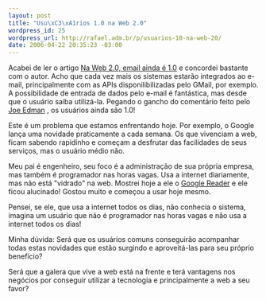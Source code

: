 ```yaml
--- 
layout: post
title: "Usu\xC3\xA1rios 1.0 na Web 2.0"
wordpress_id: 25
wordpress_url: http://rafael.adm.br/p/usuarios-10-na-web-20/
date: 2006-04-22 20:35:23 -03:00
---
```

Acabei de ler o artigo <a title="Ler o artigo (nova janela)" target="_blank" href="http://www.meiobit.com/arq/007774.html">Na Web 2.0, email ainda é 1.0</a> e concordei bastante com o autor. Acho que cada vez mais os sistemas estarão integrados ao e-mail, principalmente com as APIs disponilibilizadas pelo GMail, por exemplo. A possibilidade de entrada de dados pelo e-mail é fantástica, mas desde que o usuário saiba utilizá-la.
Pegando o gancho do comentário feito pelo <a title="Visitar o link (nova janela)" target="_blank" href="http://joeedman.blogspot.com/">Joe Edman</a> , os usuários ainda são 1.0!

Este é um problema que estamos enfrentando hoje. Por exemplo, o Google lança uma novidade praticamente a cada semana. Os que vivenciam a web, ficam sabendo rapidinho e começam a desfrutar das facilidades de seus serviços, mas o usuário médio não.

Meu pai é engenheiro, seu foco é a administração de sua própria empresa, mas também é programador nas horas vagas. Usa a internet diariamente, mas não está "vidrado" na web. Mostrei hoje a ele o <a title="Visitar o Google Reader (nova janela)" target="_blank" href="http://reader.google.com">Google Reader</a> e ele ficou alucinado! Gostou muito e começou a usar hoje mesmo.

Pensei, se ele, que usa a internet todos os dias, não conhecia o sistema, imagina um usuário que não é programador nas horas vagas e não usa a internet todos os dias!

Minha dúvida: Será que os usuários comuns conseguirão acompanhar todas estas novidades que estão surgindo e aproveitá-las para seu próprio benefício?

Será que a galera que vive a web está na frente e terá vantagens nos negócios por conseguir utilizar a tecnologia e principalmente a web a seu favor?
